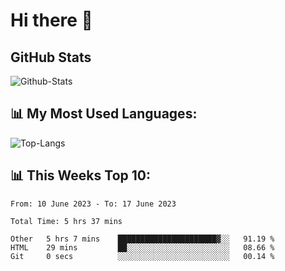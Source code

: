 # Hi there 👋

## GitHub Stats
![Github-Stats](https://github-readme-stats-sigma-five.vercel.app/api?username=ltorson&show_icons=true&theme=radical&count_private=true)

## 📊 My Most Used Languages:
![Top-Langs](https://github-readme-stats-sigma-five.vercel.app/api/top-langs/?username=LTorson&layout=compact&langs_count=10)

## 📊 This Weeks Top 10:
<!--START_SECTION:waka-->

```text
From: 10 June 2023 - To: 17 June 2023

Total Time: 5 hrs 37 mins

Other   5 hrs 7 mins    ██████████████████████▓░░   91.19 %
HTML    29 mins         ██░░░░░░░░░░░░░░░░░░░░░░░   08.66 %
Git     0 secs          ░░░░░░░░░░░░░░░░░░░░░░░░░   00.14 %
```

<!--END_SECTION:waka-->
